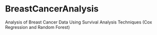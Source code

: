 # BreastCancerAnalysis
Analysis of Breast Cancer Data Using Survival Analysis Techniques (Cox Regression and Random Forest)
